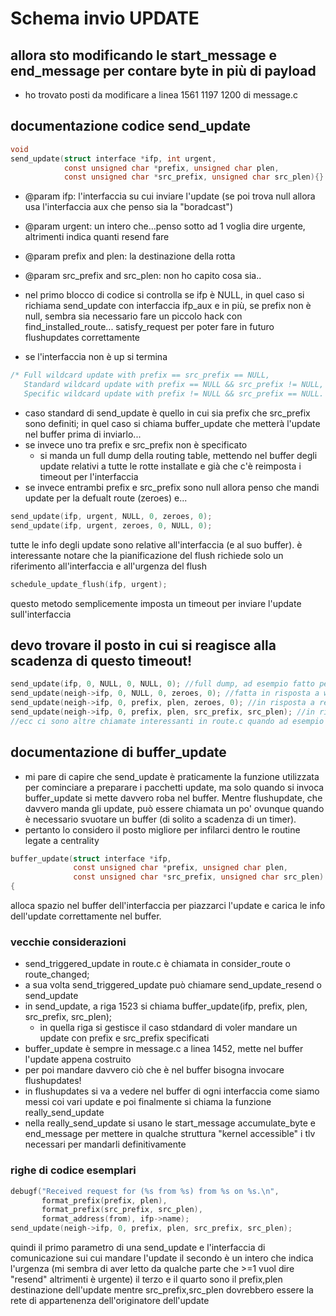 # Schema invio UPDATE
## allora sto modificando le start_message e end_message per contare byte in più di payload
- ho trovato posti da modificare a linea 1561 1197 1200 di message.c 
## documentazione codice send_update

```c
void
send_update(struct interface *ifp, int urgent,
            const unsigned char *prefix, unsigned char plen,
            const unsigned char *src_prefix, unsigned char src_plen){}
```

- @param ifp: l'interfaccia su cui inviare l'update (se poi trova null allora usa l'interfaccia aux che penso sia la "boradcast")
- @param urgent: un intero che...penso sotto ad 1 voglia dire urgente, altrimenti indica quanti resend fare
- @param prefix and plen: la destinazione della rotta
- @param src_prefix and src_plen: non ho capito cosa sia..

- nel primo blocco di codice si controlla se ifp è NULL, in quel caso si richiama send_update con interfaccia ifp_aux e in più, se prefix non è null, sembra sia necessario fare un piccolo hack con find_installed_route... satisfy_request per poter fare in futuro flushupdates correttamente
- se l'interfaccia non è up si termina

```c
/* Full wildcard update with prefix == src_prefix == NULL,
   Standard wildcard update with prefix == NULL && src_prefix != NULL,
   Specific wildcard update with prefix != NULL && src_prefix == NULL. */
```
- caso standard di send_update è quello in cui sia prefix che src_prefix sono definiti; in quel caso si chiama buffer_update che metterà l'update nel buffer prima di inviarlo...
- se invece uno tra prefix e src_prefix non è specificato
  - si manda un full dump della routing table, mettendo nel buffer degli update relativi a tutte le rotte installate e già che c'è reimposta i timeout per l'interfaccia
- se invece entrambi prefix e src_prefix sono null allora penso che mandi update per la defualt route (zeroes) e...

```c
send_update(ifp, urgent, NULL, 0, zeroes, 0);
send_update(ifp, urgent, zeroes, 0, NULL, 0);
```
tutte le info degli update sono relative all'interfaccia (e al suo buffer). è interessante notare che la pianificazione del flush richiede solo un riferimento all'interfaccia e all'urgenza del flush

```c
schedule_update_flush(ifp, urgent);
```
questo metodo semplicemente imposta un timeout per inviare l'update sull'interfaccia
## devo trovare il posto in cui si reagisce alla scadenza di questo timeout!

```c
send_update(ifp, 0, NULL, 0, NULL, 0); //full dump, ad esempio fatto periodicamente nel main linea 760
send_update(neigh->ifp, 0, NULL, 0, zeroes, 0); //fatta in risposta a wildcard request
send_update(neigh->ifp, 0, prefix, plen, zeroes, 0); //in risposta a request con specifico prefix
send_update(neigh->ifp, 0, prefix, plen, src_prefix, src_plen); //in risposta a request con tutto specificato (la famosa seqno request??)
//ecc ci sono altre chiamate interessanti in route.c quando ad esempio prova a mandare un update per cambio di topologia su tutte le interfacce
```

## documentazione di buffer_update
- mi pare di capire che send_update è praticamente la funzione utilizzata per cominciare a preparare i pacchetti update, ma solo quando si invoca buffer_update si mette davvero roba nel buffer. Mentre flushupdate, che davvero manda gli update, può essere chiamata un po' ovunque quando è necessario svuotare un buffer (di solito a scadenza di un timer).
- pertanto lo considero il posto migliore per infilarci dentro le routine legate a centrality

```c
buffer_update(struct interface *ifp,
              const unsigned char *prefix, unsigned char plen,
              const unsigned char *src_prefix, unsigned char src_plen)
{
```

alloca spazio nel buffer dell'interfaccia per piazzarci l'update e carica le info dell'update correttamente nel buffer.
### vecchie considerazioni
- send_triggered_update in route.c è chiamata in consider_route o route_changed;
- a sua volta send_triggered_update può chiamare send_update_resend o send_update
- in send_update, a riga 1523 si chiama buffer_update(ifp, prefix, plen, src_prefix, src_plen);
  - in quella riga si gestisce il caso stdandard di voler mandare un update con prefix e src_prefix specificati
- buffer_update è sempre in message.c a linea 1452, mette nel buffer l'update appena costruito
- per poi mandare davvero ciò che è nel buffer bisogna invocare flushupdates!
- in flushupdates si va a vedere nel buffer di ogni interfaccia come siamo messi coi vari update e poi finalmente si chiama la funzione really_send_update
- nella really_send_update si usano le start_message accumulate_byte e end_message per mettere in qualche struttura "kernel accessible" i tlv necessari per mandarli definitivamente
### righe di codice esemplari
```c
debugf("Received request for (%s from %s) from %s on %s.\n",
       format_prefix(prefix, plen),
       format_prefix(src_prefix, src_plen),
       format_address(from), ifp->name);
send_update(neigh->ifp, 0, prefix, plen, src_prefix, src_plen);
```
quindi il primo parametro di una send_update e l'interfaccia di comunicazione sui cui mandare l'update
il secondo è un intero che indica l'urgenza (mi sembra di aver letto da qualche parte che >=1 vuol dire "resend" altrimenti è urgente)
il terzo e il quarto sono il prefix,plen destinazione dell'update
mentre src_prefix,src_plen dovrebbero essere la rete di appartenenza dell'originatore dell'update
